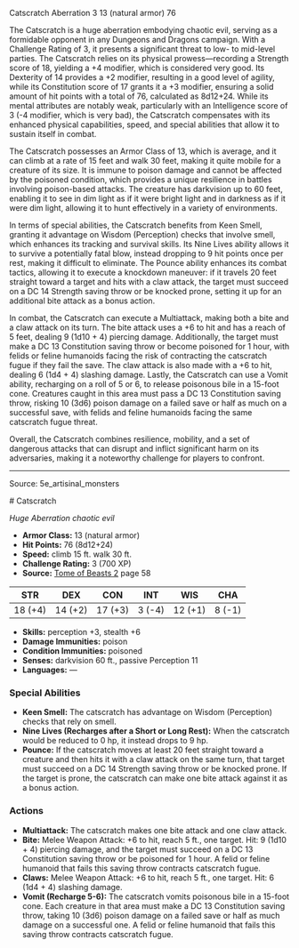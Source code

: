 <MonsterName/>Catscratch</MonsterName>
<CreatureType/>Aberration</CreatureType>
<CR/>3</CR>
<AC/>13 (natural armor)</AC>
<HP/>76</HP>
<summary>The Catscratch is a huge aberration embodying chaotic evil, serving as a formidable opponent in any Dungeons and Dragons campaign. With a Challenge Rating of 3, it presents a significant threat to low- to mid-level parties. The Catscratch relies on its physical prowess—recording a Strength score of 18, yielding a +4 modifier, which is considered very good. Its Dexterity of 14 provides a +2 modifier, resulting in a good level of agility, while its Constitution score of 17 grants it a +3 modifier, ensuring a solid amount of hit points with a total of 76, calculated as 8d12+24. While its mental attributes are notably weak, particularly with an Intelligence score of 3 (-4 modifier, which is very bad), the Catscratch compensates with its enhanced physical capabilities, speed, and special abilities that allow it to sustain itself in combat.</summary>

<detail>

The Catscratch possesses an Armor Class of 13, which is average, and it can climb at a rate of 15 feet and walk 30 feet, making it quite mobile for a creature of its size. It is immune to poison damage and cannot be affected by the poisoned condition, which provides a unique resilience in battles involving poison-based attacks. The creature has darkvision up to 60 feet, enabling it to see in dim light as if it were bright light and in darkness as if it were dim light, allowing it to hunt effectively in a variety of environments.

In terms of special abilities, the Catscratch benefits from Keen Smell, granting it advantage on Wisdom (Perception) checks that involve smell, which enhances its tracking and survival skills. Its Nine Lives ability allows it to survive a potentially fatal blow, instead dropping to 9 hit points once per rest, making it difficult to eliminate. The Pounce ability enhances its combat tactics, allowing it to execute a knockdown maneuver: if it travels 20 feet straight toward a target and hits with a claw attack, the target must succeed on a DC 14 Strength saving throw or be knocked prone, setting it up for an additional bite attack as a bonus action.

In combat, the Catscratch can execute a Multiattack, making both a bite and a claw attack on its turn. The bite attack uses a +6 to hit and has a reach of 5 feet, dealing 9 (1d10 + 4) piercing damage. Additionally, the target must make a DC 13 Constitution saving throw or become poisoned for 1 hour, with felids or feline humanoids facing the risk of contracting the catscratch fugue if they fail the save. The claw attack is also made with a +6 to hit, dealing 6 (1d4 + 4) slashing damage. Lastly, the Catscratch can use a Vomit ability, recharging on a roll of 5 or 6, to release poisonous bile in a 15-foot cone. Creatures caught in this area must pass a DC 13 Constitution saving throw, risking 10 (3d6) poison damage on a failed save or half as much on a successful save, with felids and feline humanoids facing the same catscratch fugue threat.

Overall, the Catscratch combines resilience, mobility, and a set of dangerous attacks that can disrupt and inflict significant harm on its adversaries, making it a noteworthy challenge for players to confront.</detail>



---

Source: 5e_artisinal_monsters

<statblock>
# Catscratch

*Huge* *Aberration* *chaotic evil*

- **Armor Class:** 13 (natural armor)
- **Hit Points:** 76 (8d12+24)
- **Speed:** climb 15 ft. walk 30 ft.
- **Challenge Rating:** 3 (700 XP)
- **Source:** [Tome of Beasts 2](https://koboldpress.com/kpstore/product/tome-of-beasts-2-for-5th-edition) page 58

| STR | DEX | CON | INT | WIS | CHA |
| --- | --- | --- | --- | --- | --- |
| 18 (+4) | 14 (+2) | 17 (+3) | 3 (-4) | 12 (+1) | 8 (-1) |

- **Skills:** perception +3, stealth +6
- **Damage Immunities:** poison
- **Condition Immunities:** poisoned
- **Senses:** darkvision 60 ft., passive Perception 11
- **Languages:** —

### Special Abilities

- **Keen Smell:** The catscratch has advantage on Wisdom (Perception) checks that rely on smell.
- **Nine Lives (Recharges after a Short or Long Rest):** When the catscratch would be reduced to 0 hp, it instead drops to 9 hp.
- **Pounce:** If the catscratch moves at least 20 feet straight toward a creature and then hits it with a claw attack on the same turn, that target must succeed on a DC 14 Strength saving throw or be knocked prone. If the target is prone, the catscratch can make one bite attack against it as a bonus action.

### Actions

- **Multiattack:** The catscratch makes one bite attack and one claw attack.
- **Bite:** Melee Weapon Attack: +6 to hit, reach 5 ft., one target. Hit: 9 (1d10 + 4) piercing damage, and the target must succeed on a DC 13 Constitution saving throw or be poisoned for 1 hour. A felid or feline humanoid that fails this saving throw contracts catscratch fugue.
- **Claws:** Melee Weapon Attack: +6 to hit, reach 5 ft., one target. Hit: 6 (1d4 + 4) slashing damage.
- **Vomit (Recharge 5-6):** The catscratch vomits poisonous bile in a 15-foot cone. Each creature in that area must make a DC 13 Constitution saving throw, taking 10 (3d6) poison damage on a failed save or half as much damage on a successful one. A felid or feline humanoid that fails this saving throw contracts catscratch fugue.


</statblock>


